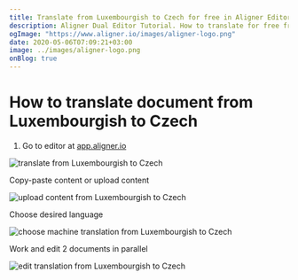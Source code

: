 ```yaml
---
title: Translate from Luxembourgish to Czech for free in Aligner Editor
description: Aligner Dual Editor Tutorial. How to translate for free from Luxembourgish to Czech. Aligner is multilingual document management platform. 
ogImage: "https://www.aligner.io/images/aligner-logo.png"
date: 2020-05-06T07:09:21+03:00
image: ../images/aligner-logo.png
onBlog: true
---
```


# How to translate document from Luxembourgish to Czech

1. Go to editor at [app.aligner.io](https://app.aligner.io "Aligner App web page")

![translate from Luxembourgish to Czech](../aligner-blank-editor.png "translate from Luxembourgish to Czech")

Copy-paste content or upload content

![upload content from Luxembourgish to Czech](../aligner-uploaded-document.png "upload content from Luxembourgish to Czech")

Choose desired language

![choose machine translation from Luxembourgish to Czech](../aligner-language-dropdown.png "choose machine translation from Luxembourgish to Czech")

Work and edit 2 documents in parallel

![edit translation from Luxembourgish to Czech](../aligner-double-sitded-editor.png "edit translation from Luxembourgish to Czech")

